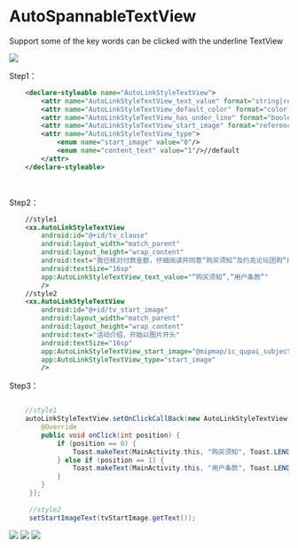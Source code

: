 # AutoSpannableTextView
Support some of the key words can be clicked with the underline TextView<br>

[![](https://jitpack.io/v/wangshaolei/AutoSpannableTextView.svg)](https://jitpack.io/#wangshaolei/AutoSpannableTextView)


Step1：

```xml
    <declare-styleable name="AutoLinkStyleTextView">
        <attr name="AutoLinkStyleTextView_text_value" format="string|reference"/>//key word with color and underline, and split with ','(en)
        <attr name="AutoLinkStyleTextView_default_color" format="color|reference"/>//word and underline's color
        <attr name="AutoLinkStyleTextView_has_under_line" format="boolean"/>//underline with true and false
        <attr name="AutoLinkStyleTextView_start_image" format="reference"/>//start with image 's TextView
        <attr name="AutoLinkStyleTextView_type">
            <enum name="start_image" value="0"/>
            <enum name="content_text" value="1"/>//default
        </attr>
    </declare-styleable>
```
<br>

Step2：

```xml
    //style1
    <xx.AutoLinkStyleTextView
        android:id="@+id/tv_clause"
        android:layout_width="match_parent"
        android:layout_height="wrap_content"
        android:text="我已核对付款金额，仔细阅读并同意“购买须知”及约克论坛团购“用户条款”"
        android:textSize="16sp"
        app:AutoLinkStyleTextView_text_value="“购买须知”,“用户条款”"
        />
    //style2
    <xx.AutoLinkStyleTextView
        android:id="@+id/tv_start_image"
        android:layout_width="match_parent"
        android:layout_height="wrap_content"
        android:text="活动介绍，开始以图片开头"
        android:textSize="16sp"
        app:AutoLinkStyleTextView_start_image="@mipmap/ic_qupai_subject_information"
        app:AutoLinkStyleTextView_type="start_image"
        />

```
Step3：

```java

    //style1
    autoLinkStyleTextView.setOnClickCallBack(new AutoLinkStyleTextView.ClickCallBack() {
        @Override
        public void onClick(int position) {
            if (position == 0) {
                Toast.makeText(MainActivity.this, "购买须知", Toast.LENGTH_SHORT).show();
            } else if (position == 1) {
                Toast.makeText(MainActivity.this, "用户条款", Toast.LENGTH_SHORT).show();
            }
        }
     });
     
     //style2
     setStartImageText(tvStartImage.getText());
```

![](https://github.com/wangshaolei/UnderLineLinkTextView/blob/master/img/1.png)
![](https://github.com/wangshaolei/UnderLineLinkTextView/blob/master/img/2.png)
![](https://github.com/wangshaolei/UnderLineLinkTextView/blob/master/img/3.png)
